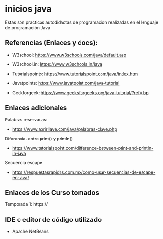 # inicios java

Estas son practicas autodidactas de programacion realizadas en el lenguaje de programación Java

## Referencias (Enlaces y docs):

- W3school: https://www.w3schools.com/java/default.asp

- W3school.in: https://www.w3schools.in/java

- Tutorialspoints: https://www.tutorialspoint.com/java/index.htm

- Javatpoints: https://www.javatpoint.com/java-tutorial

- Geekforgeek: https://www.geeksforgeeks.org/java-tutorial/?ref=lbp

## Enlaces adicionales

Palabras reservadas:

- https://www.abrirllave.com/java/palabras-clave.php

Diferencia. entre print() y println()

- https://www.tutorialspoint.com/difference-between-print-and-println-in-java

Secuencia escape

- https://respuestasrapidas.com.mx/como-usar-secuencias-de-escape-en-java/

## Enlaces de los Curso tomados

 Temporada 1: https://

## IDE o editor de código utilizado

- Apache NetBeans
